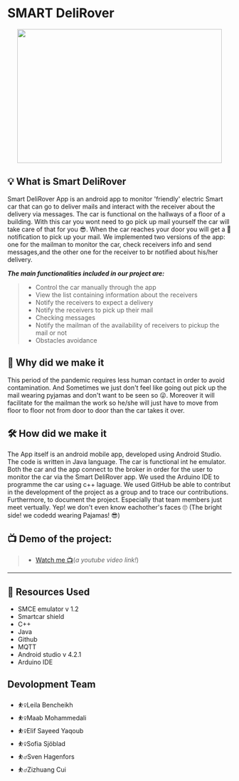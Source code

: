 
# SMART DeliRover
<p align="center">
  <img width="460" height="300" src="https://user-images.githubusercontent.com/17044104/120056437-76490600-c03c-11eb-8a72-4656ef805f52.jpg">
</p>

## 💡 What is Smart DeliRover

Smart DeliRover App is an android app to monitor 'friendly' electric Smart car that can go to deliver mails and interact with the receiver about the delivery via messages. The car is functional on the hallways of a floor of a building. With this car you wont need to go pick up mail yourself the car will take care of that for you 😎. When the car  reaches your door  you will get a 📧 notification to pick up your mail. We implemented two versions of the app: one for the mailman to monitor the car, check receivers info and send messages,and the other one for the receiver to br notified about his/her delivery.

***The main functionalities included in our project are:***
> * Control the car manually through the app
> * View the list containing information about the receivers
> * Notify the receivers to expect a delivery
> * Notify the receivers to pick up their mail
> * Checking messages
> * Notify the mailman of the availability of receivers to pickup the mail or not
> * Obstacles avoidance 

## 🤔 Why did we make it

This period of the pandemic requires less human contact in order to avoid contamination. And Sometimes we just don't feel like going out pick up the mail wearing pyjamas and don't want to be seen so 😜. Moreover it will facilitate for the mailman the work so he/she will just have to move from floor to floor not from door to door than the car takes it over. 

## 🛠 How did we make it

The App itself is an android mobile app, developed using Android Studio. The code is written in Java language. The car is functional int he emulator. Both the car and the app connect to the broker in order for the user to monitor the car via the Smart DeliRover app.
We used the Arduino IDE to programme the car using c++ laguage.
We used GitHub be able to contribut in the development of the project as a group and to trace our contributions. Furthermore, to document the project. Especially that team members just meet vertually. Yep! we don't even know eachother's faces 🙄 (The bright side! we codedd wearing Pajamas! 😎)


## 📺 Demo of the project:

> * [Watch me 📺](https://www.youtube.com/watch?v=P7D3GLjJ5lI)(_a youtube video link!_)
***

## 🧰 Resources Used


* SMCE emulator v 1.2
* Smartcar shield
* C++
* Java 
* Github
* MQTT
* Android studio v 4.2.1
* Arduino IDE

## Devolopment Team

* ⛹️‍♀️Leila Bencheikh
* ⛹️‍♀️Maab Mohammedali
* ⛹️‍♀️Elif Sayeed Yaqoub
* ⛹️‍♀️Sofia Sjöblad
* ⛹️‍♂️Sven Hagenfors
* ⛹️‍♂️Zizhuang Cui

